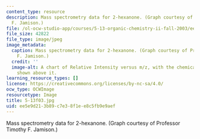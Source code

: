 ```yaml
---
content_type: resource
description: Mass spectrometry data for 2-hexanone. (Graph courtesy of Professor Timothy
  F. Jamison.)
file: /ol-ocw-studio-app/courses/5-13-organic-chemistry-ii-fall-2003/ee5e9d213b89c7e38f1ee8c5fb9e9aef_5-13f03.jpg
file_size: 42822
file_type: image/jpeg
image_metadata:
  caption: Mass spectrometry data for 2-hexanone. (Graph courtesy of Professor Timothy
    F. Jamison.)
  credit: ''
  image-alt: A chart of Relative Intensity versus m/z, with the chemical structure
    shown above it.
learning_resource_types: []
license: https://creativecommons.org/licenses/by-nc-sa/4.0/
ocw_type: OCWImage
resourcetype: Image
title: 5-13f03.jpg
uid: ee5e9d21-3b89-c7e3-8f1e-e8c5fb9e9aef
---
```

Mass spectrometry data for 2-hexanone. (Graph courtesy of Professor Timothy F. Jamison.)